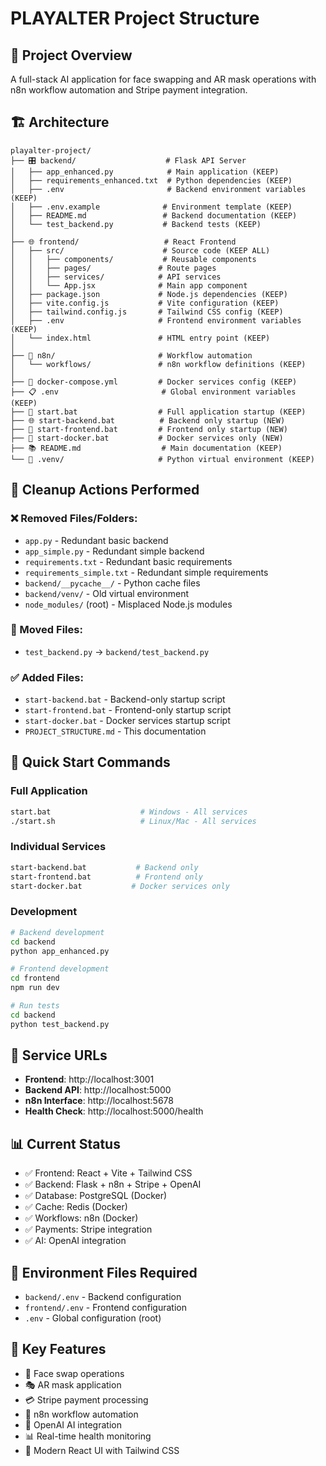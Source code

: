 # PLAYALTER Project Structure

## 📁 Project Overview
A full-stack AI application for face swapping and AR mask operations with n8n workflow automation and Stripe payment integration.

## 🏗️ Architecture
```
playalter-project/
├── 🎛️ backend/                    # Flask API Server
│   ├── app_enhanced.py            # Main application (KEEP)
│   ├── requirements_enhanced.txt  # Python dependencies (KEEP)
│   ├── .env                       # Backend environment variables (KEEP)
│   ├── .env.example              # Environment template (KEEP)
│   ├── README.md                 # Backend documentation (KEEP)
│   └── test_backend.py           # Backend tests (KEEP)
│
├── 🌐 frontend/                   # React Frontend
│   ├── src/                      # Source code (KEEP ALL)
│   │   ├── components/           # Reusable components
│   │   ├── pages/               # Route pages
│   │   ├── services/            # API services
│   │   └── App.jsx              # Main app component
│   ├── package.json             # Node.js dependencies (KEEP)
│   ├── vite.config.js           # Vite configuration (KEEP)
│   ├── tailwind.config.js       # Tailwind CSS config (KEEP)
│   ├── .env                     # Frontend environment variables (KEEP)
│   └── index.html               # HTML entry point (KEEP)
│
├── 🔄 n8n/                       # Workflow automation
│   └── workflows/               # n8n workflow definitions (KEEP)
│
├── 🐳 docker-compose.yml         # Docker services config (KEEP)
├── 📋 .env                       # Global environment variables (KEEP)
├── 🚀 start.bat                  # Full application startup (KEEP)
├── 🌐 start-backend.bat          # Backend only startup (NEW)
├── 🎨 start-frontend.bat         # Frontend only startup (NEW)
├── 🐳 start-docker.bat           # Docker services only (NEW)
├── 📚 README.md                  # Main documentation (KEEP)
└── 🐍 .venv/                     # Python virtual environment (KEEP)
```

## 🧹 Cleanup Actions Performed

### ❌ Removed Files/Folders:
- `app.py` - Redundant basic backend
- `app_simple.py` - Redundant simple backend  
- `requirements.txt` - Redundant basic requirements
- `requirements_simple.txt` - Redundant simple requirements
- `backend/__pycache__/` - Python cache files
- `backend/venv/` - Old virtual environment
- `node_modules/` (root) - Misplaced Node.js modules

### 📁 Moved Files:
- `test_backend.py` → `backend/test_backend.py`

### ✅ Added Files:
- `start-backend.bat` - Backend-only startup script
- `start-frontend.bat` - Frontend-only startup script  
- `start-docker.bat` - Docker services startup script
- `PROJECT_STRUCTURE.md` - This documentation

## 🚀 Quick Start Commands

### Full Application
```bash
start.bat                    # Windows - All services
./start.sh                   # Linux/Mac - All services
```

### Individual Services
```bash
start-backend.bat           # Backend only
start-frontend.bat          # Frontend only  
start-docker.bat           # Docker services only
```

### Development
```bash
# Backend development
cd backend
python app_enhanced.py

# Frontend development  
cd frontend
npm run dev

# Run tests
cd backend
python test_backend.py
```

## 🔗 Service URLs
- **Frontend**: http://localhost:3001
- **Backend API**: http://localhost:5000  
- **n8n Interface**: http://localhost:5678
- **Health Check**: http://localhost:5000/health

## 📊 Current Status
- ✅ Frontend: React + Vite + Tailwind CSS
- ✅ Backend: Flask + n8n + Stripe + OpenAI
- ✅ Database: PostgreSQL (Docker)
- ✅ Cache: Redis (Docker)
- ✅ Workflows: n8n (Docker)
- ✅ Payments: Stripe integration
- ✅ AI: OpenAI integration

## 🔧 Environment Files Required
- `backend/.env` - Backend configuration
- `frontend/.env` - Frontend configuration  
- `.env` - Global configuration (root)

## 📝 Key Features
- 🔄 Face swap operations
- 🎭 AR mask application
- 💳 Stripe payment processing
- 🤖 n8n workflow automation
- 🧠 OpenAI AI integration
- 📊 Real-time health monitoring
- 🎨 Modern React UI with Tailwind CSS
